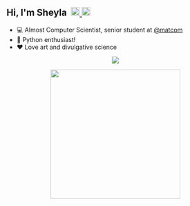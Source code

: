 <h2> Hi, I'm Sheyla &#8203 &#8203
	<a href="https://t.me/sheyls">
		<img width="20px" src="https://simpleicons.now.sh/telegram/4c5861" />
	</a>
	<a href="https://twitter.com/_sheyls">
		<img width="20px" src="https://simpleicons.now.sh/twitter/4c5861" />
	</a>
</h3>

- 💻 Almost Computer Scientist, senior student at [@matcom](https://github.com/matcom)
- 🐍 Python enthusiast!
- ❤️ Love art and divulgative science

<p align="center">
    <a href="https://skillicons.dev">
        <img src="https://skillicons.dev/icons?i=python,linux,bash,cs,c" />
    </a>
</p>


<div align="center">
    <img height="300px" src="https://activity-graph.herokuapp.com/graph?username=holic-x&theme=github"/>
</div>

